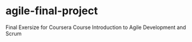 # agile-final-project
Final Exersize for Coursera Course Introduction to Agile Development and Scrum

